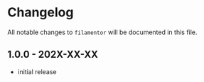 # Changelog

All notable changes to `filamentor` will be documented in this file.

## 1.0.0 - 202X-XX-XX

- initial release
